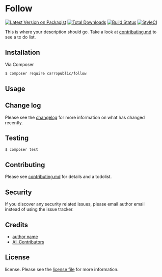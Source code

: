 # Follow

[![Latest Version on Packagist][ico-version]][link-packagist]
[![Total Downloads][ico-downloads]][link-downloads]
[![Build Status][ico-travis]][link-travis]
[![StyleCI][ico-styleci]][link-styleci]

This is where your description should go. Take a look at [contributing.md](contributing.md) to see a to do list.

## Installation

Via Composer

``` bash
$ composer require carropublic/follow
```

## Usage

## Change log

Please see the [changelog](changelog.md) for more information on what has changed recently.

## Testing

``` bash
$ composer test
```

## Contributing

Please see [contributing.md](contributing.md) for details and a todolist.

## Security

If you discover any security related issues, please email author email instead of using the issue tracker.

## Credits

- [author name][link-author]
- [All Contributors][link-contributors]

## License

license. Please see the [license file](license.md) for more information.

[ico-version]: https://img.shields.io/packagist/v/carropublic/follow.svg?style=flat-square
[ico-downloads]: https://img.shields.io/packagist/dt/carropublic/follow.svg?style=flat-square
[ico-travis]: https://img.shields.io/travis/carropublic/follow/master.svg?style=flat-square
[ico-styleci]: https://styleci.io/repos/12345678/shield

[link-packagist]: https://packagist.org/packages/carropublic/follow
[link-downloads]: https://packagist.org/packages/carropublic/follow
[link-travis]: https://travis-ci.org/carropublic/follow
[link-styleci]: https://styleci.io/repos/12345678
[link-author]: https://github.com/carropublic
[link-contributors]: ../../contributors
